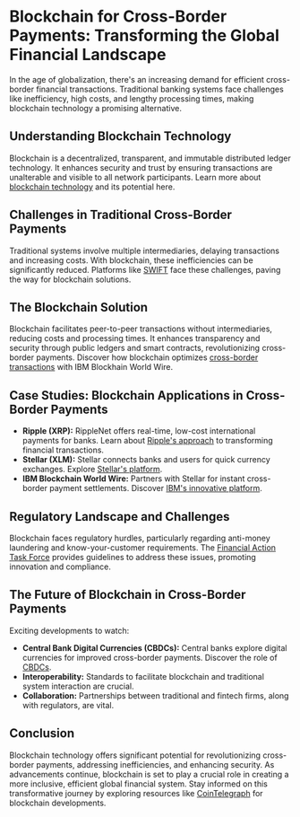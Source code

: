 # Blockchain for Cross-Border Payments: Transforming the Global Financial Landscape

In the age of globalization, there's an increasing demand for efficient cross-border financial transactions. Traditional banking systems face challenges like inefficiency, high costs, and lengthy processing times, making blockchain technology a promising alternative. 

## Understanding Blockchain Technology

Blockchain is a decentralized, transparent, and immutable distributed ledger technology. It enhances security and trust by ensuring transactions are unalterable and visible to all network participants. Learn more about [blockchain technology](https://en.wikipedia.org/wiki/Blockchain) and its potential here.

## Challenges in Traditional Cross-Border Payments

Traditional systems involve multiple intermediaries, delaying transactions and increasing costs. With blockchain, these inefficiencies can be significantly reduced. Platforms like [SWIFT](https://www.swift.com/) face these challenges, paving the way for blockchain solutions.

## The Blockchain Solution

Blockchain facilitates peer-to-peer transactions without intermediaries, reducing costs and processing times. It enhances transparency and security through public ledgers and smart contracts, revolutionizing cross-border payments. Discover how blockchain optimizes [cross-border transactions](https://www.ibm.com/blockchain/solutions/cross-border-payments) with IBM Blockhain World Wire.

## Case Studies: Blockchain Applications in Cross-Border Payments

- **Ripple (XRP):** RippleNet offers real-time, low-cost international payments for banks. Learn about [Ripple's approach](https://ripple.com/xrp/) to transforming financial transactions.
- **Stellar (XLM):** Stellar connects banks and users for quick currency exchanges. Explore [Stellar's platform](https://www.stellar.org/).
- **IBM Blockchain World Wire:** Partners with Stellar for instant cross-border payment settlements. Discover [IBM's innovative platform](https://www.ibm.com/blockchain/solutions/world-wire).

## Regulatory Landscape and Challenges

Blockchain faces regulatory hurdles, particularly regarding anti-money laundering and know-your-customer requirements. The [Financial Action Task Force](https://www.fatf-gafi.org/) provides guidelines to address these issues, promoting innovation and compliance.

## The Future of Blockchain in Cross-Border Payments

Exciting developments to watch:

- **Central Bank Digital Currencies (CBDCs):** Central banks explore digital currencies for improved cross-border payments. Discover the role of [CBDCs](https://www.bis.org/cpmi/publ/d174.pdf).
- **Interoperability:** Standards to facilitate blockchain and traditional system interaction are crucial.
- **Collaboration:** Partnerships between traditional and fintech firms, along with regulators, are vital.

## Conclusion

Blockchain technology offers significant potential for revolutionizing cross-border payments, addressing inefficiencies, and enhancing security. As advancements continue, blockchain is set to play a crucial role in creating a more inclusive, efficient global financial system. Stay informed on this transformative journey by exploring resources like [CoinTelegraph](https://cointelegraph.com/tags/blockchain) for blockchain developments.